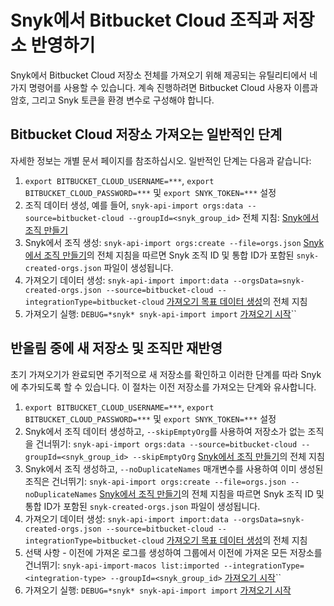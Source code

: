 # Snyk에서 Bitbucket Cloud 조직과 저장소 반영하기

Snyk에서 Bitbucket Cloud 저장소 전체를 가져오기 위해 제공되는 유틸리티에서 네 가지 명령어를 사용할 수 있습니다. 계속 진행하려면 Bitbucket Cloud 사용자 이름과 암호, 그리고 Snyk 토큰을 환경 변수로 구성해야 합니다.

## Bitbucket Cloud 저장소 가져오는 일반적인 단계

자세한 정보는 개별 문서 페이지를 참조하십시오. 일반적인 단계는 다음과 같습니다:

1. `export BITBUCKET_CLOUD_USERNAME=***`, `export BITBUCKET_CLOUD_PASSWORD=***` 및 `export SNYK_TOKEN=***` 설정
2. 조직 데이터 생성, 예를 들어, `snyk-api-import orgs:data --source=bitbucket-cloud --groupId=<snyk_group_id>` 전체 지침: [Snyk에서 조직 만들기](creating-organizations-in-snyk.md)
3. Snyk에서 조직 생성: `snyk-api-import orgs:create --file=orgs.json` [Snyk에서 조직 만들기](creating-organizations-in-snyk.md)의 전체 지침을 따르면 Snyk 조직 ID 및 통합 ID가 포함된 `snyk-created-orgs.json` 파일이 생성됩니다.
4. 가져오기 데이터 생성: `snyk-api-import import:data --orgsData=snyk-created-orgs.json --source=bitbucket-cloud --integrationType=bitbucket-cloud` [가져오기 목표 데이터 생성](creating-import-targets-data-for-import-command.md)의 전체 지침
5. 가져오기 실행: `DEBUG=*snyk* snyk-api-import import` [가져오기 시작](kicking-off-an-import.md)\`\`

## 반올림 중에 새 저장소 및 조직만 재반영

초기 가져오기가 완료되면 주기적으로 새 저장소를 확인하고 이러한 단계를 따라 Snyk에 추가되도록 할 수 있습니다. 이 절차는 이전 저장소를 가져오는 단계와 유사합니다.

1. `export BITBUCKET_CLOUD_USERNAME=***`, `export BITBUCKET_CLOUD_PASSWORD=***` 및 `export SNYK_TOKEN=***` 설정
2. Snyk에서 조직 데이터 생성하고, `--skipEmptyOrg`를 사용하여 저장소가 없는 조직을 건너뛰기: `snyk-api-import orgs:data --source=bitbucket-cloud --groupId=<snyk_group_id> --skipEmptyOrg` [Snyk에서 조직 만들기](creating-organizations-in-snyk.md)의 전체 지침
3. Snyk에서 조직 생성하고, `--noDuplicateNames` 매개변수를 사용하여 이미 생성된 조직은 건너뛰기: `snyk-api-import orgs:create --file=orgs.json --noDuplicateNames` [Snyk에서 조직 만들기](creating-organizations-in-snyk.md)의 전체 지침을 따르면 Snyk 조직 ID 및 통합 ID가 포함된 `snyk-created-orgs.json` 파일이 생성됩니다.
4. 가져오기 데이터 생성: `snyk-api-import import:data --orgsData=snyk-created-orgs.json --source=bitbucket-cloud --integrationType=bitbucket-cloud` [가져오기 목표 데이터 생성](creating-import-targets-data-for-import-command.md)의 전체 지침
5. 선택 사항 - 이전에 가져온 로그를 생성하여 그룹에서 이전에 가져온 모든 저장소를 건너뛰기: `snyk-api-import-macos list:imported --integrationType=<integration-type> --groupId=<snyk_group_id>` [가져오기 시작](kicking-off-an-import.md)\`\`
6. 가져오기 실행: `DEBUG=*snyk* snyk-api-import import` [가져오기 시작](kicking-off-an-import.md)